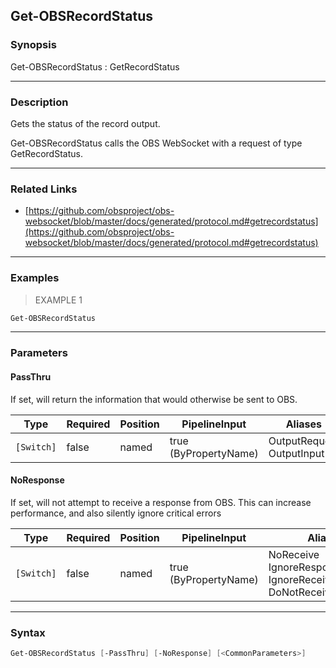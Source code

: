 Get-OBSRecordStatus
-------------------

### Synopsis
Get-OBSRecordStatus : GetRecordStatus

---

### Description

Gets the status of the record output.

Get-OBSRecordStatus calls the OBS WebSocket with a request of type GetRecordStatus.

---

### Related Links
* [https://github.com/obsproject/obs-websocket/blob/master/docs/generated/protocol.md#getrecordstatus](https://github.com/obsproject/obs-websocket/blob/master/docs/generated/protocol.md#getrecordstatus)

---

### Examples
> EXAMPLE 1

```PowerShell
Get-OBSRecordStatus
```

---

### Parameters
#### **PassThru**
If set, will return the information that would otherwise be sent to OBS.

|Type      |Required|Position|PipelineInput        |Aliases                      |
|----------|--------|--------|---------------------|-----------------------------|
|`[Switch]`|false   |named   |true (ByPropertyName)|OutputRequest<br/>OutputInput|

#### **NoResponse**
If set, will not attempt to receive a response from OBS.
This can increase performance, and also silently ignore critical errors

|Type      |Required|Position|PipelineInput        |Aliases                                                                |
|----------|--------|--------|---------------------|-----------------------------------------------------------------------|
|`[Switch]`|false   |named   |true (ByPropertyName)|NoReceive<br/>IgnoreResponse<br/>IgnoreReceive<br/>DoNotReceiveResponse|

---

### Syntax
```PowerShell
Get-OBSRecordStatus [-PassThru] [-NoResponse] [<CommonParameters>]
```
